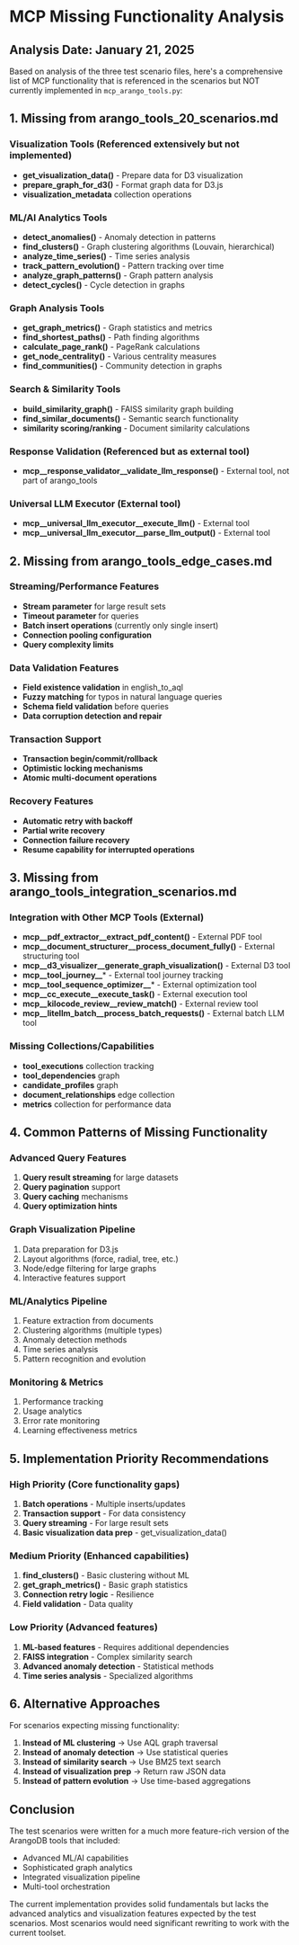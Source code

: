# MCP Missing Functionality Analysis

## Analysis Date: January 21, 2025

Based on analysis of the three test scenario files, here's a comprehensive list of MCP functionality that is referenced in the scenarios but NOT currently implemented in `mcp_arango_tools.py`:

## 1. Missing from arango_tools_20_scenarios.md

### Visualization Tools (Referenced extensively but not implemented)
- **get_visualization_data()** - Prepare data for D3 visualization
- **prepare_graph_for_d3()** - Format graph data for D3.js
- **visualization_metadata** collection operations

### ML/AI Analytics Tools
- **detect_anomalies()** - Anomaly detection in patterns
- **find_clusters()** - Graph clustering algorithms (Louvain, hierarchical)
- **analyze_time_series()** - Time series analysis
- **track_pattern_evolution()** - Pattern tracking over time
- **analyze_graph_patterns()** - Graph pattern analysis
- **detect_cycles()** - Cycle detection in graphs

### Graph Analysis Tools
- **get_graph_metrics()** - Graph statistics and metrics
- **find_shortest_paths()** - Path finding algorithms
- **calculate_page_rank()** - PageRank calculations
- **get_node_centrality()** - Various centrality measures
- **find_communities()** - Community detection in graphs

### Search & Similarity Tools
- **build_similarity_graph()** - FAISS similarity graph building
- **find_similar_documents()** - Semantic search functionality
- **similarity scoring/ranking** - Document similarity calculations

### Response Validation (Referenced but as external tool)
- **mcp__response_validator__validate_llm_response()** - External tool, not part of arango_tools

### Universal LLM Executor (External tool)
- **mcp__universal_llm_executor__execute_llm()** - External tool
- **mcp__universal_llm_executor__parse_llm_output()** - External tool

## 2. Missing from arango_tools_edge_cases.md

### Streaming/Performance Features
- **Stream parameter** for large result sets
- **Timeout parameter** for queries
- **Batch insert operations** (currently only single insert)
- **Connection pooling configuration**
- **Query complexity limits**

### Data Validation Features  
- **Field existence validation** in english_to_aql
- **Fuzzy matching** for typos in natural language queries
- **Schema field validation** before queries
- **Data corruption detection and repair**

### Transaction Support
- **Transaction begin/commit/rollback**
- **Optimistic locking mechanisms**
- **Atomic multi-document operations**

### Recovery Features
- **Automatic retry with backoff**
- **Partial write recovery**
- **Connection failure recovery**
- **Resume capability for interrupted operations**

## 3. Missing from arango_tools_integration_scenarios.md

### Integration with Other MCP Tools (External)
- **mcp__pdf_extractor__extract_pdf_content()** - External PDF tool
- **mcp__document_structurer__process_document_fully()** - External structuring tool
- **mcp__d3_visualizer__generate_graph_visualization()** - External D3 tool
- **mcp__tool_journey__*** - External tool journey tracking
- **mcp__tool_sequence_optimizer__*** - External optimization tool
- **mcp__cc_execute__execute_task()** - External execution tool
- **mcp__kilocode_review__review_match()** - External review tool
- **mcp__litellm_batch__process_batch_requests()** - External batch LLM tool

### Missing Collections/Capabilities
- **tool_executions** collection tracking
- **tool_dependencies** graph
- **candidate_profiles** graph
- **document_relationships** edge collection
- **metrics** collection for performance data

## 4. Common Patterns of Missing Functionality

### Advanced Query Features
1. **Query result streaming** for large datasets
2. **Query pagination** support
3. **Query caching** mechanisms
4. **Query optimization hints**

### Graph Visualization Pipeline
1. Data preparation for D3.js
2. Layout algorithms (force, radial, tree, etc.)
3. Node/edge filtering for large graphs
4. Interactive features support

### ML/Analytics Pipeline
1. Feature extraction from documents
2. Clustering algorithms (multiple types)
3. Anomaly detection methods
4. Time series analysis
5. Pattern recognition and evolution

### Monitoring & Metrics
1. Performance tracking
2. Usage analytics
3. Error rate monitoring
4. Learning effectiveness metrics

## 5. Implementation Priority Recommendations

### High Priority (Core functionality gaps)
1. **Batch operations** - Multiple inserts/updates
2. **Transaction support** - For data consistency
3. **Query streaming** - For large result sets
4. **Basic visualization data prep** - get_visualization_data()

### Medium Priority (Enhanced capabilities)
1. **find_clusters()** - Basic clustering without ML
2. **get_graph_metrics()** - Basic graph statistics
3. **Connection retry logic** - Resilience
4. **Field validation** - Data quality

### Low Priority (Advanced features)
1. **ML-based features** - Requires additional dependencies
2. **FAISS integration** - Complex similarity search
3. **Advanced anomaly detection** - Statistical methods
4. **Time series analysis** - Specialized algorithms

## 6. Alternative Approaches

For scenarios expecting missing functionality:

1. **Instead of ML clustering** → Use AQL graph traversal
2. **Instead of anomaly detection** → Use statistical queries
3. **Instead of similarity search** → Use BM25 text search
4. **Instead of visualization prep** → Return raw JSON data
5. **Instead of pattern evolution** → Use time-based aggregations

## Conclusion

The test scenarios were written for a much more feature-rich version of the ArangoDB tools that included:
- Advanced ML/AI capabilities
- Sophisticated graph analytics
- Integrated visualization pipeline
- Multi-tool orchestration

The current implementation provides solid fundamentals but lacks the advanced analytics and visualization features expected by the test scenarios. Most scenarios would need significant rewriting to work with the current toolset.